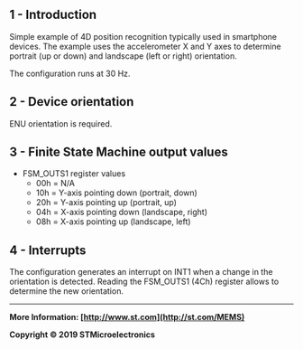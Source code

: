 ## 1 - Introduction

Simple example of 4D position recognition typically used in smartphone devices. The example uses the accelerometer X and Y axes to determine portrait (up or down) and landscape (left or right) orientation.

The configuration runs at 30 Hz.


## 2 - Device orientation

ENU orientation is required.


## 3 - Finite State Machine output values

- FSM_OUTS1 register values
  - 00h = N/A
  - 10h = Y-axis pointing down (portrait, down)
  - 20h = Y-axis pointing up (portrait, up)
  - 04h = X-axis pointing down (landscape, right)
  - 08h = X-axis pointing up (landscape, left)


## 4 - Interrupts

The configuration generates an interrupt on INT1 when a change in the orientation is detected. Reading the FSM_OUTS1 (4Ch) register allows to determine the new orientation.

------

**More Information: [http://www.st.com](http://st.com/MEMS)**

**Copyright © 2019 STMicroelectronics**